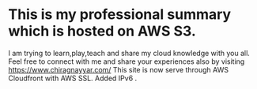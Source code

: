 # This is my professional summary which is hosted on AWS S3.
I am trying to learn,play,teach and share my cloud knowledge with you all. Feel free to connect with me and share your experiences also by visiting https://www.chiragnayyar.com/
This site is now serve through AWS Cloudfront with AWS SSL.
Added IPv6 .
